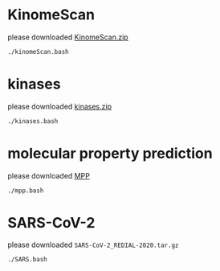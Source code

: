 # KinomeScan

please downloaded [KinomeScan.zip](https://drive.google.com/file/d/1Q6yZEhB9ATNZxjZB9tR6zB_sm6B49aaM/view?usp=sharing)

```bash
./kinomeScan.bash
```





# kinases

please downloaded [kinases.zip](https://1drv.ms/u/s!Atau0ecyBQNTgRhTW7aoX_ecTFLt?e=Ab7WyI)

```bash
./kinases.bash
```





# molecular property prediction

please downloaded [MPP](https://1drv.ms/f/s!Atau0ecyBQNTgRrf1iE-eogd17M-?e=m7so1Q)

```bash
./mpp.bash
```





# SARS-CoV-2

please downloaded `SARS-CoV-2_REDIAL-2020.tar.gz`

```bash
./SARS.bash
```



